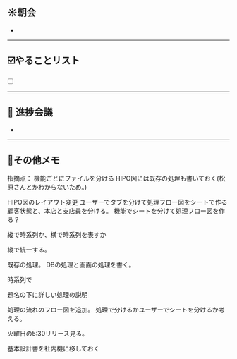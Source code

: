 ## **☀️**朝会

- 

---
## ☑️やることリスト

- [ ]  


---
## 📌 進捗会議

- 


---
## 📝その他メモ

指摘点：
機能ごとにファイルを分ける
HIPO図には既存の処理も書いておく(松原さんとかわからないため。)

HIPO図のレイアウト変更
ユーザーでタブを分けて処理フロー図をシートで作る
顧客状態と、本店と支店員を分ける。
機能でシートを分けて処理フロー図を作る？

縦で時系列か、横で時系列を表すか

縦で統一する。

既存の処理。
DBの処理と画面の処理を書く。

時系列で

題名の下に詳しい処理の説明

処理の流れのフロー図を追加。
処理で分けるかユーザーでシートを分けるか考える。



火曜日の5:30リリース見る。

基本設計書を社内機に移しておく









